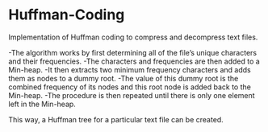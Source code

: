 # Huffman-Coding
Implementation of Huffman coding to compress and decompress text files.

-The algorithm works by first determining all of the file’s unique characters and their frequencies. 
-The characters and frequencies are then added to a Min-heap. 
-It then extracts two minimum frequency characters and adds them as nodes to a dummy root. 
-The value of this dummy root is the combined frequency of its nodes and this root node is added back to the Min-heap. 
-The procedure is then repeated until there is only one element left in the Min-heap. 

This way, a Huffman tree for a particular text file can be created.


